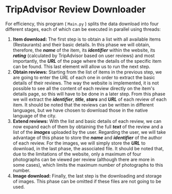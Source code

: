 # TripAdvisor Review Downloader

For efficiency, this program ( ```Main.py``` ) splits the data download into four different stages, each of which can be executed in parallel using threads:

1. **Item download:** The first step is to obtain a list with all available items (Restaurants) and their basic details. In this phase we will obtain, therefore, the _**name**_ of the item, its _**identifier**_ within the website, its _**rating**_ (calculated by TripAdvisor based on user reviews) and most importantly, the _**URL**_ of the page where the details of the specific item can be found. This last element will allow us to run the next step.
2. **Obtain reviews:** Starting from the list of items in the previous step, we are going to enter the _URL_ of each one in order to extract the basic details of their reviews. The way the website is implemented, it is not possible to see all the content of each review directly on the item's details page, so this will have to be done in a later step. From this phase we will extract the _**identifier**_, _**title**_, _**stars**_ and _**URL**_ of each review of each item. It should be noted that the reviews can be written in different languages, but we have chosen to download those in the native language of the city.
3. **Extend reviews:** With the list and basic details of each review, we can now expand each of them by obtaining the full _**text**_ of the review and a list of the _**images**_ uploaded by the user. Regarding the user, we will take advantage of this phase to store the _**name**_ and _**identifier**_ of the author of each review. For the images, we will simply store the _**URL**_ to download, in the last phase, the associated file. It should be noted that, due to the limitations of the website, only a maximum of four photographs can be viewed per review (although there are more in some cases), which limits the maximum number of photographs to this number.
4. **Image download:** Finally, the last step is the downloading and storage of images. This phase can be omitted if these files are not going to be used.
